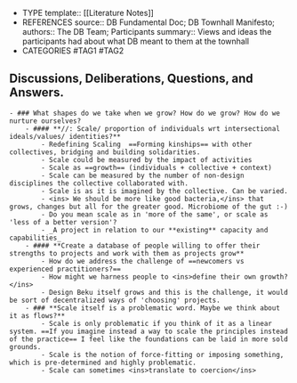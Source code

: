 - TYPE
  template:: [[Literature Notes]]
- REFERENCES
  source:: DB Fundamental Doc; DB Townhall Manifesto;
  authors:: The DB Team; Participants
  summary:: Views and ideas the participants had about what DB meant to them at the townhall
- CATEGORIES
  #TAG1 #TAG2
## Discussions, Deliberations, Questions, and Answers.
	- ### What shapes do we take when we grow? How do we grow? How do we nurture ourselves?
		- #### **//: Scale/ proportion of individuals wrt intersectional ideals/values/ identities?**
			- Redefining Scaling  ==Forming kinships== with other collectives, bridging and building solidarities.
			- Scale could be measured by the impact of activities
			- Scale as ==growth== (individuals + collective + context)
			- Scale can be measured by the number of non-design disciplines the collective collaborated with.
			- Scale is as it is imagined by the collective. Can be varied.
			- <ins> We should be more like good bacteria,</ins> that grows, changes but all for the greater good. Microbiome of the gut :-)
			- Do you mean scale as in 'more of the same', or scale as 'less of a better version'?
			- _A project in relation to our **existing** capacity and capabilities_
		- #### **Create a database of people willing to offer their strengths to projects and work with them as projects grow**
			- How do we address the challenge of ==newcomers vs experienced practitioners?==
			- How might we harness people to <ins>define their own growth?</ins>
			- Design Beku itself grows and this is the challenge, it would be sort of decentralized ways of 'choosing' projects.
		- ### **Scale itself is a problematic word. Maybe we think about it as flows?**
			- Scale is only problematic if you think of it as a linear system. ==If you imagine instead a way to scale the principles instead of the practice== I feel like the foundations can be laid in more sold grounds.
			- Scale is the notion of force-fitting or imposing something, which is pre-determined and highly problematic.
			- Scale can sometimes <ins>translate to coercion</ins>